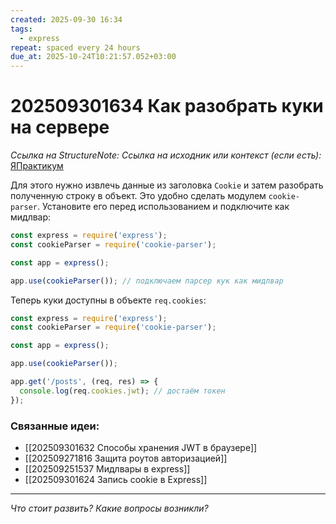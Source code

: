 ```yaml
---
created: 2025-09-30 16:34
tags:
  - express
repeat: spaced every 24 hours
due_at: 2025-10-24T10:21:57.052+03:00
---
```

# 202509301634 Как разобрать куки на сервере

*Ссылка на StructureNote:* 
*Ссылка на исходник или контекст (если есть):* [ЯПрактикум](https://practicum.yandex.ru/learn/backend-nodejs/courses/16b47298-e20d-4fde-9619-1ab305039a00/sprints/564238/topics/511a777e-323b-4964-9150-d06eaeb48080/lessons/3d8e13d7-2dcf-49d1-aac9-2931ec400478/)

Для этого нужно извлечь данные из заголовка `Cookie` и затем разобрать полученную строку в объект. Это удобно сделать модулем `cookie-parser`. Установите его перед использованием и подключите как мидлвар:

```ts
const express = require('express');
const cookieParser = require('cookie-parser');

const app = express();

app.use(cookieParser()); // подключаем парсер кук как мидлвар
```

Теперь куки доступны в объекте `req.cookies`:

```ts
const express = require('express');
const cookieParser = require('cookie-parser');

const app = express();

app.use(cookieParser());

app.get('/posts', (req, res) => {
  console.log(req.cookies.jwt); // достаём токен
});
```

### Связанные идеи:

* [[202509301632 Способы хранения JWT в браузере]]
* [[202509271816 Защита роутов авторизацией]]
* [[202509251537 Мидлвары в express]]
* [[202509301624 Запись cookie в Express]]
---

*Что стоит развить? Какие вопросы возникли?*
